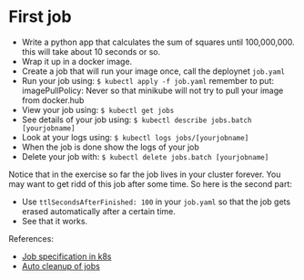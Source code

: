 # First job

* Write a python app that calculates the sum of squares until 100,000,000.
    this will take about 10 seconds or so.
* Wrap it up in a docker image.
* Create a job that will run your image once, call the deploynet `job.yaml`
* Run your job using:
    `$ kubectl apply -f job.yaml`
    remember to put:
        imagePullPolicy: Never
    so that minikube will not try to pull your image from docker.hub
* View your job using:
    `$ kubectl get jobs`
* See details of your job using:
    `$ kubectl describe jobs.batch [yourjobname]`
* Look at your logs using:
    `$ kubectl logs jobs/[yourjobname]`
* When the job is done show the logs of your job
* Delete your job with:
    `$ kubectl delete jobs.batch [yourjobname]`

Notice that in the exercise so far the job lives in your cluster forever. You may want to get ridd of this
job after some time. So here is the second part:

* Use `ttlSecondsAfterFinished: 100` in your `job.yaml` so that the job gets erased automatically after a certain time.
* See that it works.

References:
* [Job specification in k8s](https://kubernetes.io/docs/concepts/workloads/controllers/job)
* [Auto cleanup of jobs](https://kubernetes.io/docs/concepts/workloads/controllers/ttlafterfinished)
